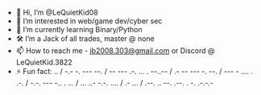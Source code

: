 - 👋 Hi, I’m @LeQuietKid08
- 👀 I’m interested in web/game dev/cyber sec
- 🏫 I’m currently learning Binary/Python
- 🛠️ I’m a Jack of all trades, master @ none
- 📫 How to reach me - jb2008.303@gmail.com or Discord @ LeQuietKid.3822
- ⚡ Fun fact: .. / -.- -. --- --. / -- --- .-. ... . --..-- / .- -- --- -. --. / --- - .... . .-. / -.-. --- -.. . ... / ... ..- -.-. .... / .- ... / .--. .. --. .--. . -. .-.-.-

<!---
LeQuietKid08/LeQuietKid08 is a ✨ special ✨ repository because its `README.md` (this file) appears on your GitHub profile.
You can click the Preview link to take a look at your changes.
--->
